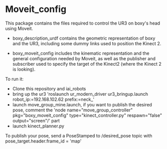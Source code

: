 # Moveit_config

This package contains the files required to control the UR3 on boxy's head using Moveit. 

- boxy_description_urdf contains the geometric representation of boxy and the UR3, including some dummy links used to position the Kinect 2.

- boxy_moveit_config includes the kinematic representation and the general configuration needed by Moveit, as well as the publisher and subscriber used to specify the target of the Kinect2 (where the Kinect 2 is looking).

To run it:
  - Clone this repository and iai_robots
  - bring up the ur3  'roslaunch ur_modern_driver ur3_bringup.launch  robot_ip:=192.168.102.62 prefix:=neck_' 
  - launch move_group_mine.launch, if you want to publish the desired pose, comment the 'node name="move_group_controller" pkg="boxy_moveit_config" type="kinect_controller.py" respawn="false" output="screen"/' part
  - launch kinect_planner.py

To publish your pose, send a PoseStamped to /desired_pose topic with pose_target.header.frame_id = 'map'
